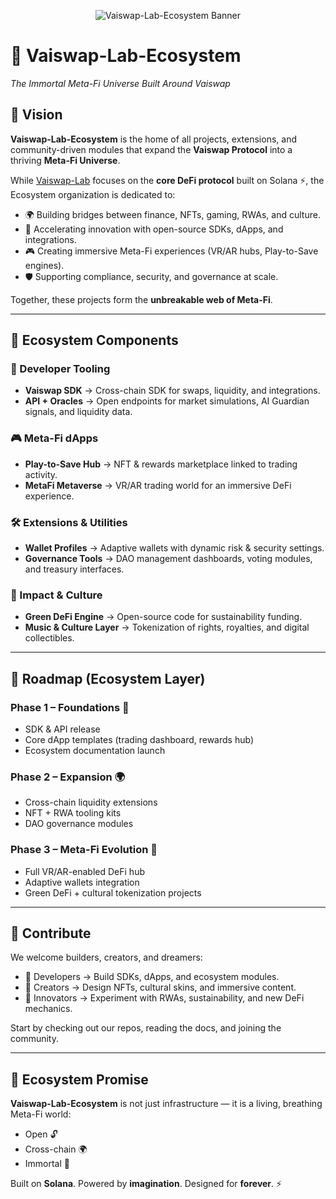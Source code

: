 <p align="center">
  <img src="https://placehold.co/1200x400/000000/FFFFFF/png?text=Vaiswap-Lab-Ecosystem+🌌" alt="Vaiswap-Lab-Ecosystem Banner" />
</p>

# 🌌 Vaiswap-Lab-Ecosystem  
*The Immortal Meta-Fi Universe Built Around Vaiswap*  

## 🚀 Vision  
**Vaiswap-Lab-Ecosystem** is the home of all projects, extensions, and community-driven modules that expand the **Vaiswap Protocol** into a thriving **Meta-Fi Universe**.  

While [Vaiswap-Lab](https://github.com/Vaiswap-Lab) focuses on the **core DeFi protocol** built on Solana ⚡, the Ecosystem organization is dedicated to:  

- 🌍 Building bridges between finance, NFTs, gaming, RWAs, and culture.  
- 🧠 Accelerating innovation with open-source SDKs, dApps, and integrations.  
- 🎮 Creating immersive Meta-Fi experiences (VR/AR hubs, Play-to-Save engines).  
- 🛡 Supporting compliance, security, and governance at scale.  

Together, these projects form the **unbreakable web of Meta-Fi**.  

---

## 🧩 Ecosystem Components  

### 🔗 Developer Tooling  
- **Vaiswap SDK** → Cross-chain SDK for swaps, liquidity, and integrations.  
- **API + Oracles** → Open endpoints for market simulations, AI Guardian signals, and liquidity data.  

### 🎮 Meta-Fi dApps  
- **Play-to-Save Hub** → NFT & rewards marketplace linked to trading activity.  
- **MetaFi Metaverse** → VR/AR trading world for an immersive DeFi experience.  

### 🛠 Extensions & Utilities  
- **Wallet Profiles** → Adaptive wallets with dynamic risk & security settings.  
- **Governance Tools** → DAO management dashboards, voting modules, and treasury interfaces.  

### 🌱 Impact & Culture  
- **Green DeFi Engine** → Open-source code for sustainability funding.  
- **Music & Culture Layer** → Tokenization of rights, royalties, and digital collectibles.  

---

## 📡 Roadmap (Ecosystem Layer)  

### Phase 1 – Foundations 🌱  
- SDK & API release  
- Core dApp templates (trading dashboard, rewards hub)  
- Ecosystem documentation launch  

### Phase 2 – Expansion 🌍  
- Cross-chain liquidity extensions  
- NFT + RWA tooling kits  
- DAO governance modules  

### Phase 3 – Meta-Fi Evolution 🚀  
- Full VR/AR-enabled DeFi hub  
- Adaptive wallets integration  
- Green DeFi + cultural tokenization projects  

---

## 🤝 Contribute  
We welcome builders, creators, and dreamers:  

- 🔧 Developers → Build SDKs, dApps, and ecosystem modules.  
- 🎨 Creators → Design NFTs, cultural skins, and immersive content.  
- 🌱 Innovators → Experiment with RWAs, sustainability, and new DeFi mechanics.  

Start by checking out our repos, reading the docs, and joining the community.  

---

## 🌟 Ecosystem Promise  
**Vaiswap-Lab-Ecosystem** is not just infrastructure — it is a living, breathing Meta-Fi world:  

- Open 🔓  
- Cross-chain 🌍  
- Immortal 🌌  

Built on **Solana**. Powered by **imagination**. Designed for **forever**. ⚡  
